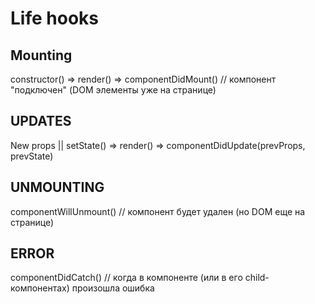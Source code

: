 # Life hooks

Mounting
--
constructor() => render() => componentDidMount()
// компонент "подключен" (DOM элементы уже на странице)

UPDATES
--
New props || setState()
=> render()  => componentDidUpdate(prevProps, prevState) 

UNMOUNTING
--
componentWillUnmount()
// компонент будет удален (но DOM еще на странице)

ERROR
--
componentDidCatch() 
// когда в компоненте (или в его child-компонентах) произошла ошибка